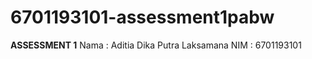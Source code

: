 # 6701193101-assessment1pabw

**ASSESSMENT 1**
Nama : Aditia Dika Putra Laksamana
NIM  : 6701193101
